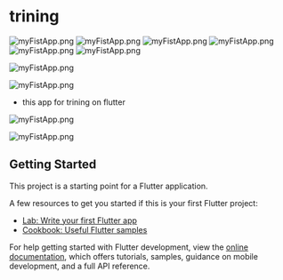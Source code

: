# trining
![myFistApp.png](assets/img/enasTegrame.png)
![myFistApp.png](assets/img/stak.png)
![myFistApp.png](assets/img/BOTTONbar.png)
![myFistApp.png](assets/img/navagation.png)
![myFistApp.png](assets/img/dynamicListViow.png)
![myFistApp.png](assets/img/listviow.png)

![myFistApp.png](assets/img/clomeandrow.png)



![myFistApp.png](assets/img/HOME.png)





- this app for trining on flutter

![myFistApp.png](img/dash.png)

![myFistApp.png](img/button.png)

## Getting Started

This project is a starting point for a Flutter application.

A few resources to get you started if this is your first Flutter project:

- [Lab: Write your first Flutter app](https://docs.flutter.dev/get-started/codelab)
- [Cookbook: Useful Flutter samples](https://docs.flutter.dev/cookbook)

For help getting started with Flutter development, view the
[online documentation](https://docs.flutter.dev/), which offers tutorials,
samples, guidance on mobile development, and a full API reference.
